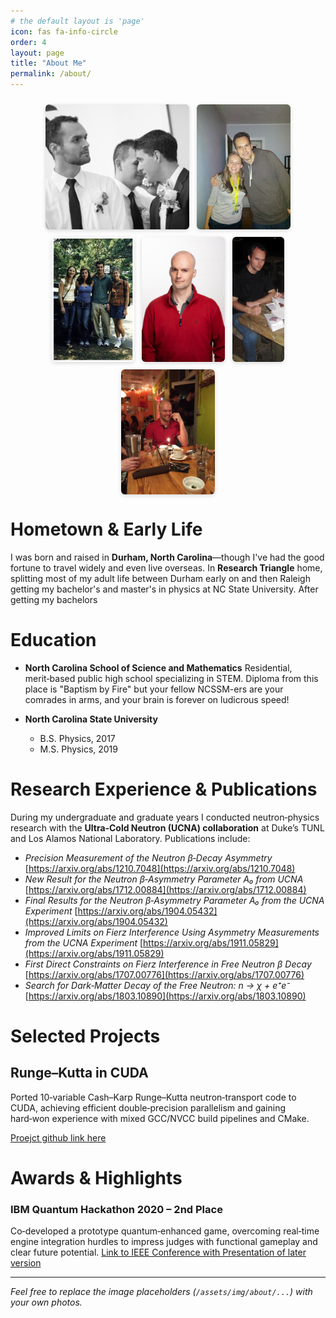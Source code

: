```yaml
---
# the default layout is 'page'
icon: fas fa-info-circle
order: 4
layout: page
title: "About Me"
permalink: /about/
---
```


<!-- ===== Styles (leave as-is) ===== -->
<style>
.gallery{display:flex;flex-wrap:wrap;gap:.75rem;justify-content:center;margin:1.5rem 0;}
.gallery img{max-height:200px;height:100%;width:auto;object-fit:contain;border-radius:6px;box-shadow:0 2px 6px rgba(0,0,0,.15);}
</style>

<!-- ===== Replace these five paths ===== -->
<div class="gallery">
  <img src="/assets/img/about/0321_MG_5664-1.jpg" alt="pic1" loading="lazy">
  <img src="/assets/img/about/3627836184426511142.jpeg" alt="pic2" loading="lazy">
  <img src="/assets/img/about/8158374441278797681.jpeg" alt="pic3" loading="lazy">
  <img src="/assets/img/about/13175091418104108592.jpeg" alt="pic4" loading="lazy">
  <img src="/assets/img/about/IMG_0332.jpg" alt="pic5" loading="lazy">
  <img src="/assets/img/about/IMG_1409.jpg" alt="pic5" loading="lazy">
</div>


# Hometown & Early Life

<!--- ![Photo of Durham skyline](../assets/img/about/durham.jpg) -->

I was born and raised in **Durham, North Carolina**—though I've had the good fortune to travel widely and even live overseas. In **Research Triangle** home, splitting most of my adult life between Durham early on and then Raleigh getting my bachelor's and master's in physics at NC State University. After getting my bachelors

# Education

<!--- ![NCSSM campus](/assets/img/about/ncssm.jpg) -->

* **North Carolina School of Science and Mathematics**  Residential, merit‑based public high school specializing in STEM. Diploma from this place is "Baptism by Fire" but your fellow NCSSM-ers are your comrades in arms, and your brain is forever on ludicrous speed!
* **North Carolina State University**

  * B.S. Physics, 2017
  * M.S. Physics, 2019

# Research Experience & Publications

<!--- ![Los Alamos Neutron Science Center](/assets/img/about/lansce.jpg) -->

During my undergraduate and graduate years I conducted neutron‑physics research with the **Ultra‑Cold Neutron (UCNA) collaboration** at Duke’s TUNL and Los Alamos National Laboratory. Publications include:

* *Precision Measurement of the Neutron β‑Decay Asymmetry*
  [https://arxiv.org/abs/1210.7048](https://arxiv.org/abs/1210.7048)
* *New Result for the Neutron β‑Asymmetry Parameter A₀ from UCNA*
  [https://arxiv.org/abs/1712.00884](https://arxiv.org/abs/1712.00884)
* *Final Results for the Neutron β‑Asymmetry Parameter A₀ from the UCNA Experiment*
  [https://arxiv.org/abs/1904.05432](https://arxiv.org/abs/1904.05432)
* *Improved Limits on Fierz Interference Using Asymmetry Measurements from the UCNA Experiment*
  [https://arxiv.org/abs/1911.05829](https://arxiv.org/abs/1911.05829)
* *First Direct Constraints on Fierz Interference in Free Neutron β Decay*
  [https://arxiv.org/abs/1707.00776](https://arxiv.org/abs/1707.00776)
* *Search for Dark‑Matter Decay of the Free Neutron: n → χ + e⁺e⁻*
  [https://arxiv.org/abs/1803.10890](https://arxiv.org/abs/1803.10890)

# Selected Projects

<!--- ![GPU computation visual](/assets/img/about/cuda.jpg) -->

## Runge–Kutta in CUDA

Ported 10‑variable Cash–Karp Runge–Kutta neutron‑transport code to CUDA, achieving efficient double‑precision parallelism and gaining hard‑won experience with mixed GCC/NVCC build pipelines and CMake.

[Proejct github link here](https://github.com/NCSUNuclearPhysics/CUDA_UCN_SPIN)
# Awards & Highlights


<!--- ![IBM Q Hackathon](/assets/img/about/ibm_q.jpg) -->
### IBM Quantum Hackathon 2020 – **2nd Place**

Co‑developed a prototype quantum‑enhanced game, overcoming real‑time engine integration hurdles to impress judges with functional gameplay and clear future potential.
[Link to IEEE Conference with Presentation of later version](https://ed.quantum.ieee.org/2020/11/) 



---

*Feel free to replace the image placeholders (`/assets/img/about/...`) with your own photos.*
